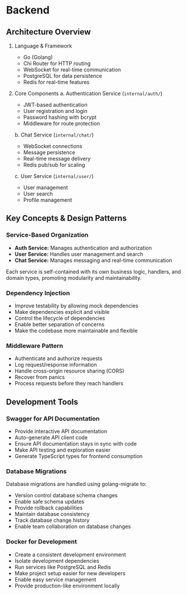 # Backend

## Architecture Overview
1. Language & Framework
   - Go (Golang)
   - Chi Router for HTTP routing
   - WebSocket for real-time communication
   - PostgreSQL for data persistence
   - Redis for real-time features


2. Core Components
   a. Authentication Service (`internal/auth/`)
      - JWT-based authentication
      - User registration and login
      - Password hashing with bcrypt
      - Middleware for route protection

   b. Chat Service (`internal/chat/`)
      - WebSocket connections
      - Message persistence
      - Real-time message delivery
      - Redis pub/sub for scaling

   c. User Service (`internal/user/`)
      - User management
      - User search
      - Profile management


## Key Concepts & Design Patterns

### Service-Based Organization

* **Auth Service:** Manages authentication and authorization
* **User Service:** Handles user management and search
* **Chat Service:** Manages messaging and real-time communication

Each service is self-contained with its own business logic, handlers, and domain types, promoting modularity and maintainability.

### Dependency Injection

* Improve testability by allowing mock dependencies
* Make dependencies explicit and visible
* Control the lifecycle of dependencies
* Enable better separation of concerns
* Make the codebase more maintainable and flexible

### Middleware Pattern

* Authenticate and authorize requests
* Log request/response information
* Handle cross-origin resource sharing (CORS)
* Recover from panics
* Process requests before they reach handlers

## Development Tools

### Swagger for API Documentation

* Provide interactive API documentation
* Auto-generate API client code
* Ensure API documentation stays in sync with code
* Make API testing and exploration easier
* Generate TypeScript types for frontend consumption

### Database Migrations
Database migrations are handled using golang-migrate to:

* Version control database schema changes
* Enable safe schema updates
* Provide rollback capabilities
* Maintain database consistency
* Track database change history
* Enable team collaboration on database changes

### Docker for Development

* Create a consistent development environment
* Isolate development dependencies
* Run services like PostgreSQL and Redis
* Make project setup easier for new developers
* Enable easy service management
* Provide production-like environment locally
